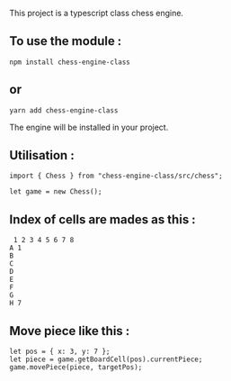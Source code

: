This project is a typescript class chess engine.

## To use the module :
```
npm install chess-engine-class
```
## or
```
yarn add chess-engine-class
```
The engine will be installed in your project.

## Utilisation : 
```
import { Chess } from "chess-engine-class/src/chess";

let game = new Chess();
```
## Index of cells are mades as this :
```
 1 2 3 4 5 6 7 8
A 1            
B
C
D
E
F
G
H 7
```
## Move piece like this :
```
let pos = { x: 3, y: 7 };
let piece = game.getBoardCell(pos).currentPiece;
game.movePiece(piece, targetPos);
```